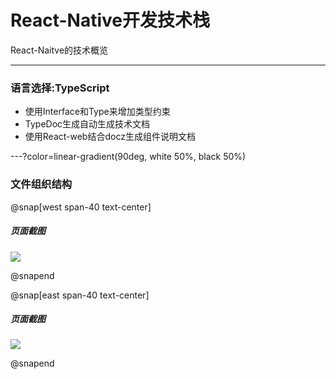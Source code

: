 # React-Native开发技术栈 

React-Naitve的技术概览

---

### 语言选择:TypeScript

- 使用Interface和Type来增加类型约束
- TypeDoc生成自动生成技术文档
- 使用React-web结合docz生成组件说明文档

---?color=linear-gradient(90deg, white 50%, black 50%)

### 文件组织结构
@snap[west span-40 text-center]

##### 页面截图
![](https://ws3.sinaimg.cn/large/006tNc79gy1g2vg7uhpy9j30u01szwp3.jpg)

@snapend 

@snap[east span-40 text-center]

##### 页面截图
![](https://ws4.sinaimg.cn/large/006tNc79ly1g2vg53jny9j30og0tkgr9.jpg)

@snapend 



